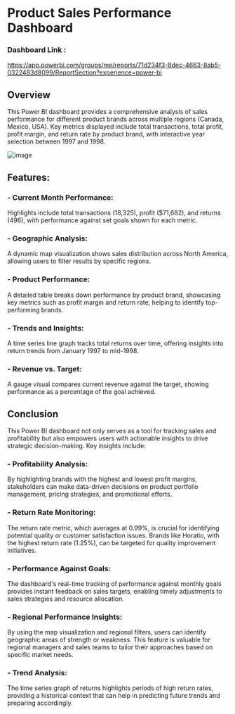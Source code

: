 # Product Sales Performance Dashboard



### Dashboard Link : 
https://app.powerbi.com/groups/me/reports/71d234f3-8dec-4663-8ab5-0322483d8099/ReportSection?experience=power-bi


## Overview

This Power BI dashboard provides a comprehensive analysis of sales performance for different product brands across multiple regions (Canada, Mexico, USA). Key metrics displayed include total transactions, total profit, profit margin, and return rate by product brand, with interactive year selection between 1997 and 1998.

![image](https://github.com/user-attachments/assets/9e80b024-716b-4ac4-8a6d-28bd8cee93a8)




## Features:



### - Current Month Performance: 
Highlights include total transactions (18,325), profit ($71,682), and returns (496), with performance against set goals shown for each metric.


### - Geographic Analysis: 
A dynamic map visualization shows sales distribution across North America, allowing users to filter results by specific regions.


### - Product Performance: 
A detailed table breaks down performance by product brand, showcasing key metrics such as profit margin and return rate, helping to identify top-performing brands.


### - Trends and Insights: 
A time series line graph tracks total returns over time, offering insights into return trends from January 1997 to mid-1998.


### - Revenue vs. Target: 
A gauge visual compares current revenue against the target, showing performance as a percentage of the goal achieved.






## Conclusion
This Power BI dashboard not only serves as a tool for tracking sales and profitability but also empowers users with actionable insights to drive strategic decision-making. Key insights include:


### - Profitability Analysis: 
By highlighting brands with the highest and lowest profit margins, stakeholders can make data-driven decisions on product portfolio management, pricing strategies, and promotional efforts.


### - Return Rate Monitoring: 
The return rate metric, which averages at 0.99%, is crucial for identifying potential quality or customer satisfaction issues. Brands like Horatio, with the highest return rate (1.25%), can be targeted for quality improvement initiatives.


### - Performance Against Goals: 
The dashboard's real-time tracking of performance against monthly goals provides instant feedback on sales targets, enabling timely adjustments to sales strategies and resource allocation.


### - Regional Performance Insights: 
By using the map visualization and regional filters, users can identify geographic areas of strength or weakness. This feature is valuable for regional managers and sales teams to tailor their approaches based on specific market needs.


### - Trend Analysis: 
The time series graph of returns highlights periods of high return rates, providing a historical context that can help in predicting future trends and preparing accordingly.

